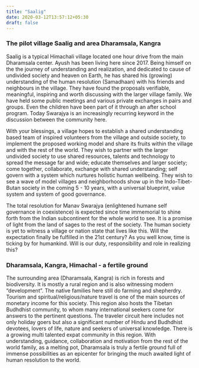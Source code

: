 ```yaml
---
title: "Saalig"
date: 2020-03-12T13:57:12+05:30
draft: false
---
```



### The pilot village Saalig and area Dharamsala, Kangra


Saalig is a typical Himachali village located one hour drive from the main Dharamsala center. Ayush has been living here since 2017. Being himself on the the journey of understanding and realization, and dedicated to cause of undivided society and heaven on Earth, he has shared his (growing) understanding of the human resolution (Samadhaan) with his friends and neighbours in the village. They have found the proposals verifiable, meaningful, inspiring and worth discussing with the larger village family. We have held some public meetings and various private exchanges in pairs and groups. Even the children have been part of it through an after school program. Today Swarajya is an increasingly recurring keyword in the discussion between the community here. 

With your blessings, a village hopes to establish a shared understanding based team of inspired volunteers from the village and outside society, to implement the proposed working model and share its fruits within the village and with the rest of the world. They wish to partner with the larger undivided society to use shared resources, talents and technology to spread the message far and wide; educate themselves and larger society; come together, collaborate, exchange with shared understanding; self govern with a system which nurtures holistic human wellbeing. They wish to see a wave of model villages and neighborhoods show up in the Indo-Tibet-Butan society in the coming 5 - 10 years, with a universal blueprint, value system and system of good governance.

The total resolution for Manav Swarajya (enlightened humane self governance in coexistence) is expected since time immemorial to shine forth from the Indian subcontinent for the whole world to see. It is a promise of light from the land of sages to the rest of the society. The human society is yet to witness a village or nation state that lives like this. Will the expectation finally be fulfilled in the 21st century? As you well know, time is ticking by for humankind. Will is our duty, responsibility and role in realizing this?

### Dharamsala, Kangra, Himachal - a fertile ground
The surrounding area (Dharamsala, Kangra) is rich in forests and biodiversity. It is mostly a rural region and is also witnessing modern “development”. The native families here still do farming and shepherdry. Tourism and spiritual/religious/nature travel is one of the main sources of monetary income for this society. This region also hosts the Tibetan Budhdhist community, to whom many international seekers come for answers to the pertinent questions. The traveler circuit here includes not only holiday goers but also a significant number of Hindu and Budhdhist devotees, lovers of life, nature and seekers of universal knowledge. There is a growing multi talented expat community in this region. With understanding, guidance, collaboration and motivation from the rest of the world family, as a melting pot, Dharamsala is truly a fertile ground full of immense possibilities as an epicenter for bringing the much awaited light of human resolution to the world. 




